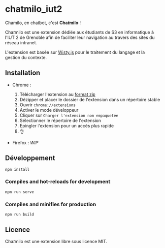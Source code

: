# chatmilo_iut2

Chamilo, en chatbot, c'est **Cha*t*milo** !

Cha*t*milo est une extension dédiée aux étudiants de S3 en informatique à l'IUT 2 de Grenoble afin de faciliter leur navigation au travers des sites du réseau intranet.

L'extension est basée sur [Wisty.js](https://github.com/the-new-sky/Wisty.js) pour le traitement du langage et la gestion du contexte.

## Installation

- Chrome :
    1. Télécharger l'extension au [format zip](https://github.com/the-new-sky/chatmilo_iut2/blob/master/prod/chatmilo_iut2-v0.1.0-production.zip?raw=true)
    2. Dézipper et placer le dossier de l'extension dans un répertoire stable
    3. Ouvrir `chrome://extensions`
    4. Activer le mode développeur
    5. Cliquer sur `Charger l'extension non empaquetée`
    6. Sélectionner le répertoire de l'extension
    7. Epingler l'extension pour un accès plus rapide
    8. 👌

- Firefox : *WIP*

## Développement

```
npm install
```

### Compiles and hot-reloads for development
```
npm run serve
```

### Compiles and minifies for production
```
npm run build
```

## Licence

Cha*t*milo est une extension libre sous licence MIT.